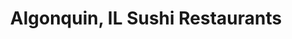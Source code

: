 ---
layout: city
title: Algonquin, IL Sushi Restaurants
permalink: /illinois/algonquin/
stateAbbr: IL
stateName: Illinois
cityName: Algonquin
---